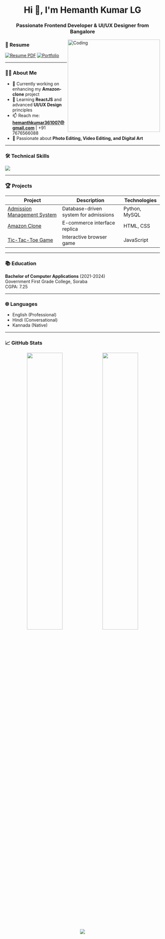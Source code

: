<h1 align="center">Hi 👋, I'm Hemanth Kumar LG</h1>
<h3 align="center">Passionate Frontend Developer & UI/UX Designer from Bangalore</h3>

<img align="right" alt="Coding" width="300" src="https://cdn.dribbble.com/users/1162077/screenshots/3848914/programmer.gif">

### 📄 Resume
[![Resume PDF](https://img.shields.io/badge/Download-Resume-blue?style=for-the-badge&logo=adobe-acrobat-reader)](Hemanth_resume.docx)
[![Portfolio](https://img.shields.io/badge/View-Portfolio-red?style=for-the-badge&logo=vercel)](https://pixelfusion.myportfolio.com)

---

### 👨‍💻 About Me
- 🔭 Currently working on enhancing my **Amazon-clone** project
- 🌱 Learning **ReactJS** and advanced **UI/UX Design** principles
- 📫 Reach me: **hemanthkumar361007@gmail.com** | +91 7676566088
- 🎨 Passionate about **Photo Editing, Video Editing, and Digital Art**

---

### 🛠️ Technical Skills
<p align="left">
  <img src="https://skillicons.dev/icons?i=html,css,js,python,react,figma,ps,git,mysql" />
</p>

---

### 🏆 Projects
| Project | Description | Technologies |
|---------|-------------|--------------|
| [Admission Management System](https://github.com/Hemanth-361/) | Database-driven system for admissions | Python, MySQL |
| [Amazon Clone](https://github.com/Hemanth-361/) | E-commerce interface replica | HTML, CSS |
| [Tic-Tac-Toe Game](https://github.com/Hemanth-361/) | Interactive browser game | JavaScript |

---

### 📚 Education
**Bachelor of Computer Applications** (2021-2024)  
Government First Grade College, Soraba  
CGPA: 7.25

---

### 🌐 Languages
- English (Professional)
- Hindi (Conversational)
- Kannada (Native)

---

### 📈 GitHub Stats
<div align="center">
  <img src="https://github-readme-stats.vercel.app/api?username=HemanthKumarLG&show_icons=true&theme=radical" width="48%"/>
  <img src="https://github-readme-streak-stats.herokuapp.com/?user=HemanthKumarLG&theme=radical" width="48%"/>
</div>

<div align="center">
  <img src="https://github-readme-stats.vercel.app/api/top-langs/?username=HemanthKumarLG&layout=compact&theme=radical"/>
</div>
